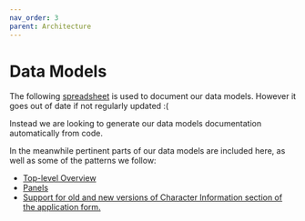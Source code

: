 ```yaml
---
nav_order: 3
parent: Architecture
---
```

# Data Models

The following [spreadsheet](https://docs.google.com/spreadsheets/d/1JVe74eHM9-fDXvSfrOCuItpK6VN2q63skELCVm3S_Eo/edit#gid=2019221856) is used to document our data models. However it goes out of date if not regularly updated :(

Instead we are looking to generate our data models documentation automatically from code.

In the meanwhile pertinent parts of our data models are included here, as well as some of the patterns we follow:
- [Top-level Overview](top-level.md)
- [Panels](panels.md)
- [Support for old and new versions of Character Information section of the application form.](character-information.md)

